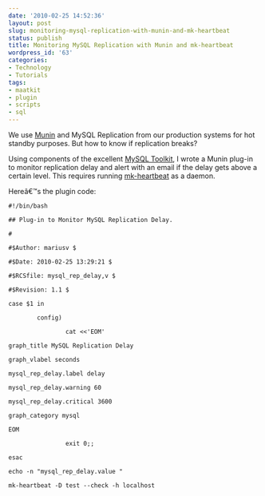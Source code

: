 ```yaml
---
date: '2010-02-25 14:52:36'
layout: post
slug: monitoring-mysql-replication-with-munin-and-mk-heartbeat
status: publish
title: Monitoring MySQL Replication with Munin and mk-heartbeat
wordpress_id: '63'
categories:
- Technology
- Tutorials
tags:
- maatkit
- plugin
- scripts
- sql
---
```


We use [Munin](http://munin.projects.linpro.no/) and MySQL Replication from our production systems for hot standby purposes. But how to know if replication breaks?




Using components of the excellent [MySQL Toolkit](http://www.maatkit.org/), I wrote a Munin plug-in to monitor replication delay and alert with an email if the delay gets above a certain level. This requires running [mk-heartbeat](http://www.maatkit.org/doc/mk-heartbeat.html) as a daemon.




Hereâ€™s the plugin code:




    
    
    #!/bin/bash
    
    ## Plug-in to Monitor MySQL Replication Delay.
    
    #
    
    #$Author: mariusv $
    
    #$Date: 2010-02-25 13:29:21 $
    
    #$RCSfile: mysql_rep_delay,v $
    
    #$Revision: 1.1 $
    
    case $1 in
    
            config)
    
                    cat <<'EOM'
    
    graph_title MySQL Replication Delay
    
    graph_vlabel seconds
    
    mysql_rep_delay.label delay
    
    mysql_rep_delay.warning 60
    
    mysql_rep_delay.critical 3600
    
    graph_category mysql
    
    EOM
    
                    exit 0;;
    
    esac
    
    echo -n "mysql_rep_delay.value "
    
    mk-heartbeat -D test --check -h localhost





